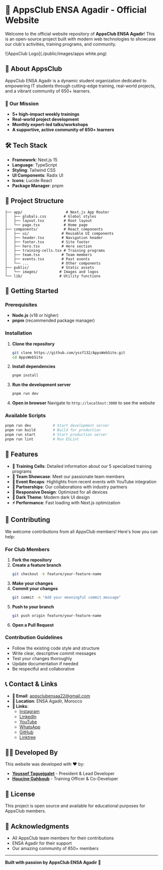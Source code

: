 # 🚀 AppsClub ENSA Agadir - Official Website

Welcome to the official website repository of **AppsClub ENSA Agadir**! This is an open-source project built with modern web technologies to showcase our club's activities, training programs, and community.

![AppsClub Logo](./public/images/apps white.png)

## 🌟 About AppsClub

AppsClub ENSA Agadir is a dynamic student organization dedicated to empowering IT students through cutting-edge training, real-world projects, and a vibrant community of 650+ learners.

### 🎯 Our Mission
- **5+ high-impact weekly trainings**
- **Real-world project development**
- **Monthly expert-led talks/workshops**
- **A supportive, active community of 650+ learners**

## 🛠️ Tech Stack

- **Framework**: Next.js 15
- **Language**: TypeScript
- **Styling**: Tailwind CSS
- **UI Components**: Radix UI
- **Icons**: Lucide React
- **Package Manager**: pnpm

## 📁 Project Structure

```
├── app/                    # Next.js App Router
│   ├── globals.css        # Global styles
│   ├── layout.tsx         # Root layout
│   └── page.tsx           # Home page
├── components/            # React components
│   ├── ui/               # Reusable UI components
│   ├── header.tsx        # Navigation header
│   ├── footer.tsx        # Site footer
│   ├── hero.tsx          # Hero section
│   ├── training-cells.tsx # Training programs
│   ├── team.tsx          # Team members
│   ├── events.tsx        # Past events
│   └── ...               # Other components
├── public/               # Static assets
│   └── images/          # Images and logos
└── lib/                 # Utility functions
```

## 🚀 Getting Started

### Prerequisites
- **Node.js** (v18 or higher)
- **pnpm** (recommended package manager)

### Installation

1. **Clone the repository**
   ```bash
   git clone https://github.com/yssf132/AppsWebSite.git
   cd AppsWebSite
   ```

2. **Install dependencies**
   ```bash
   pnpm install
   ```

3. **Run the development server**
   ```bash
   pnpm run dev
   ```

4. **Open in browser**
   Navigate to `http://localhost:3000` to see the website

### Available Scripts

```bash
pnpm run dev          # Start development server
pnpm run build        # Build for production
pnpm run start        # Start production server
pnpm run lint         # Run ESLint
```

## 🎨 Features

- **🎯 Training Cells**: Detailed information about our 5 specialized training programs
- **👥 Team Showcase**: Meet our passionate team members
- **📅 Event Recaps**: Highlights from recent events with YouTube integration
- **🤝 Partnerships**: Our collaborations with industry partners
- **📱 Responsive Design**: Optimized for all devices
- **🌙 Dark Theme**: Modern dark UI design
- **⚡ Performance**: Fast loading with Next.js optimization

## 🤝 Contributing

We welcome contributions from all AppsClub members! Here's how you can help:

### For Club Members

1. **Fork the repository**
2. **Create a feature branch**
   ```bash
   git checkout -b feature/your-feature-name
   ```
3. **Make your changes**
4. **Commit your changes**
   ```bash
   git commit -m "Add your meaningful commit message"
   ```
5. **Push to your branch**
   ```bash
   git push origin feature/your-feature-name
   ```
6. **Open a Pull Request**

### Contribution Guidelines

- Follow the existing code style and structure
- Write clear, descriptive commit messages
- Test your changes thoroughly
- Update documentation if needed
- Be respectful and collaborative

## 📞 Contact & Links

- **📧 Email**: appsclubensaa22@gmail.com
- **📍 Location**: ENSA Agadir, Morocco
- **🔗 Links**:
  - [Instagram](https://www.instagram.com/appsclub.ensaa)
  - [LinkedIn](https://www.linkedin.com/company/appsclub-ensaa)
  - [YouTube](https://www.youtube.com/@AppsClubENSAA)
  - [WhatsApp](https://wa.me/212681814666)
  - [GitHub](https://github.com/AppsClub-ENSAA)
  - [Linktree](https://linktr.ee/appsclub)

## 👨‍💻 Developed By

This website was developed with ❤️ by:
- **[Youssef Taguejgalet](https://www.linkedin.com/in/youssef-tag/)** - President & Lead Developer
- **[Houcine Gahboub](https://www.linkedin.com/in/houcine-gahboub-32955b32b)** - Training Officer & Co-Developer

## 📄 License

This project is open source and available for educational purposes for AppsClub members.

## 🙏 Acknowledgments

- All AppsClub team members for their contributions
- ENSA Agadir for their support
- Our amazing community of 650+ members

---

**Built with passion by AppsClub ENSA Agadir** 🚀
